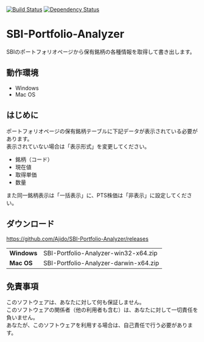 [![Build Status][travis-image]][travis-url]
[![Dependency Status][gemnasium-image]][gemnasium-url]

# SBI-Portfolio-Analyzer

SBIのポートフォリオページから保有銘柄の各種情報を取得して書き出します。

## 動作環境

- Windows
- Mac OS

## はじめに

ポートフォリオページの保有銘柄テーブルに下記データが表示されている必要があります。  
表示されていない場合は「表示形式」を変更してください。

- 銘柄（コード）
- 現在値
- 取得単価
- 数量

また同一銘柄表示は「一括表示」に、PTS株価は「非表示」に設定してください。

## ダウンロード

https://github.com/Ajido/SBI-Portfolio-Analyzer/releases

<table><tr><td><strong>Windows</strong></td><td>SBI-Portfolio-Analyzer-win32-x64.zip</td></tr><tr><td><strong>Mac OS</strong></td><td>SBI-Portfolio-Analyzer-darwin-x64.zip</td></tr></table>

## 免責事項

このソフトウェアは、あなたに対して何も保証しません。  
このソフトウェアの関係者（他の利用者も含む）は、あなたに対して一切責任を負いません。  
あなたが、このソフトウェアを利用する場合は、自己責任で行う必要があります。

[travis-image]: https://img.shields.io/travis/Ajido/SBI-Portfolio-Analyzer.svg?style=flat-square
[travis-url]: https://travis-ci.org/Ajido/SBI-Portfolio-Analyzer
[gemnasium-image]: http://img.shields.io/gemnasium/Ajido/SBI-Portfolio-Analyzer.svg?style=flat-square
[gemnasium-url]: https://gemnasium.com/Ajido/SBI-Portfolio-Analyzer
